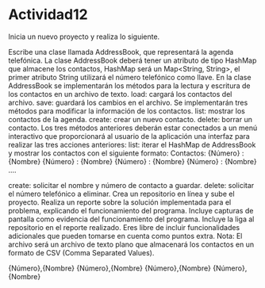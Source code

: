 # Actividad12
Inicia un nuevo proyecto y realiza lo siguiente.

Escribe una clase llamada AddressBook, que representará la agenda telefónica.
La clase AddressBook deberá tener un atributo de tipo HashMap que almacene los contactos, HashMap será un Map<String, String>, el primer atributo String utilizará el número telefónico como llave.
En la clase AddressBook se implementarán los métodos para la lectura y escritura de los contactos en un archivo de texto.
load: cargará los contactos del archivo.
save: guardará los cambios en el archivo.
Se implementarán tres métodos para modificar la información de los contactos.
list: mostrar los contactos de la agenda.
create: crear un nuevo contacto.
delete: borrar un contacto.
Los tres métodos anteriores deberán estar conectados a un menú interactivo que proporcionará al usuario de la aplicación una interfaz para realizar las tres acciones anteriores:
list: iterar el HashMap de AddressBook y mostrar los contactos con el siguiente formato:
Contactos:
{Número} : {Nombre}
{Número} : {Nombre}
{Número} : {Nombre}
{Número} : {Nombre}
....

create: solicitar el nombre y número de contacto a guardar.
delete: solicitar el número telefónico a eliminar.
Crea un repositorio en línea y sube el proyecto.
Realiza un reporte sobre la solución implementada para el problema, explicando el funcionamiento del programa.
Incluye capturas de pantalla como evidencia del funcionamiento del programa.
Incluye la liga al repositorio en el reporte realizado.
Eres libre de incluir funcionalidades adicionales que pueden tomarse en cuenta como puntos extra.
Nota: El archivo será un archivo de texto plano que almacenará los contactos en un formato de CSV (Comma Separated Values).


{Número},{Nombre}
{Número},{Nombre}
{Número},{Nombre}
{Número},{Nombre}
